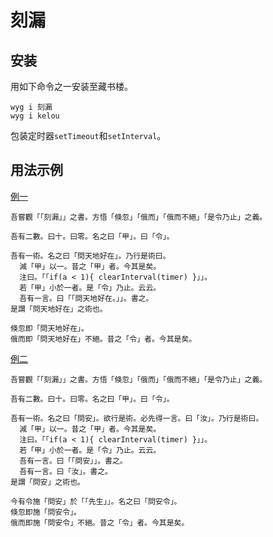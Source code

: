 # 刻漏

## 安装

用如下命令之一安装至藏书楼。

```
wyg i 刻漏
wyg i kelou
```

包装定时器`setTimeout`和`setInterval`。

## 用法示例

[例一](https://akira-cn.github.io/wenyan-demos/#/刻漏)

```
吾嘗觀「「刻漏」」之書。方悟「倏忽」「俄而」「俄而不絕」「是令乃止」之義。

吾有二數。曰十。曰零。名之曰「甲」。曰「令」。

吾有一術。名之曰「問天地好在」。乃行是術曰。
  減「甲」以一。昔之「甲」者。今其是矣。
  注曰。「「if(a < 1){ clearInterval(timer) }」」。
  若「甲」小於一者。是「令」乃止。云云。
  吾有一言。曰「「問天地好在。」」。書之。
是謂「問天地好在」之術也。

倏忽即「問天地好在」。
俄而即「問天地好在」不絕。昔之「令」者。今其是矣。
```

[例二](https://akira-cn.github.io/wenyan-demos/#/刻漏二)

```
吾嘗觀「「刻漏」」之書。方悟「倏忽」「俄而」「俄而不絕」「是令乃止」之義。

吾有二數。曰十。曰零。名之曰「甲」。曰「令」。

吾有一術。名之曰「問安」。欲行是術。必先得一言。曰「汝」。乃行是術曰。
  減「甲」以一。昔之「甲」者。今其是矣。
  注曰。「「if(a < 1){ clearInterval(timer) }」」。
  若「甲」小於一者。是「令」乃止。云云。
  吾有一言。曰「「問安」」。書之。
  吾有一言。曰「汝」。書之。
是謂「問安」之術也。

今有令施「問安」於「「先生」」。名之曰「問安令」。
倏忽即施「問安令」。
俄而即施「問安令」不絕。昔之「令」者。今其是矣。
```